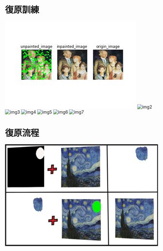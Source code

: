 # 復原訓練 
![img1](/img/result.png) 
![img2](/img/result(1).png) 
![img3](/img/result(2).png) 
![img4](/img/result(3).png) 
![img5](/img/result(4).png) 
![img6](/img/result(5).png) 
![img7](/img/result(6).png) 

# 復原流程
![process](/img/inapint_process.png) 